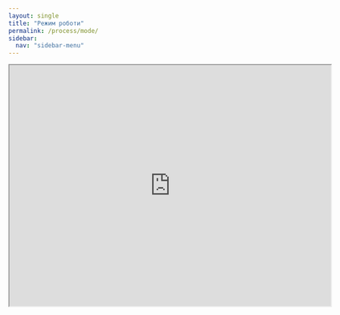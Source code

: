 ```yaml
---
layout: single
title: "Режим роботи"
permalink: /process/mode/
sidebar:
  nav: "sidebar-menu"
---
```


<iframe src="https://drive.google.com/file/d/1q2gNlhUY9mjaOkLKr9A_DwDHiITyphJj/preview" width="640" height="480" allow="autoplay"></iframe>
